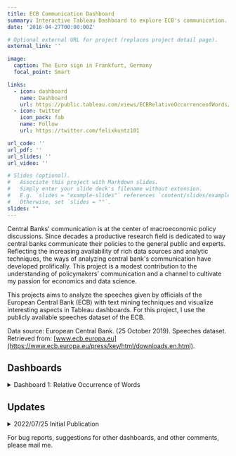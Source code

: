 ```yaml
---
title: ECB Communication Dashboard
summary: Interactive Tableau Dashboard to explore ECB's communication.
date: '2016-04-27T00:00:00Z'

# Optional external URL for project (replaces project detail page).
external_link: ''

image:
  caption: The Euro sign in Frankfurt, Germany
  focal_point: Smart

links:
  - icon: dashboard
    name: Dashboard
    url: https://public.tableau.com/views/ECBRelativeOccurrenceofWords/Dashboard1?:language=en-GB&:display_count=n&:origin=viz_share_link
  - icon: twitter
    icon_pack: fab
    name: Follow
    url: https://twitter.com/felixkuntz101

url_code: ''
url_pdf: ''
url_slides: ''
url_video: ''

# Slides (optional).
#   Associate this project with Markdown slides.
#   Simply enter your slide deck's filename without extension.
#   E.g. `slides = "example-slides"` references `content/slides/example-slides.md`.
#   Otherwise, set `slides = ""`.
slides: ""
---
```


Central Banks' communication is at the center of macroeconomic policy discussions. Since decades a productive research field is dedicated to way central banks communicate their policies to the general public and experts. Reflecting the increasing availability of rich data sources and analytic techniques, the ways of analyzing central bank's communication have developed prolifically. This project is a modest contribution to the understanding of policymakers' communication and a channel to cultivate my passion for economics and data science.

This projects aims to analyze the speeches given by officials of the European Central Bank (ECB) with text mining techniques and visualize interesting aspects in Tableau dashboards. For this project, I use the publicly available speeches dataset of the ECB. 

Data source: European Central Bank. (25 October 2019). Speeches dataset. Retrieved from: [www.ecb.europa.eu](https://www.ecb.europa.eu/press/key/html/downloads.en.html).

## Dashboards

<details>
    <summary>Dashboard 1: Relative Occurrence of Words</summary>

The dashboard enables to search ECB's communication for certain words. Up to 15 words can be entered in the left column and the graph shows the relative occurrence of these words for each year. The relative occurrence is calculated as the quotient of the number of occurrences of the entered words over the total number of words in the corresponding year abstracting from stop words (i.e., words without meaning).

</details>

## Updates

<details>
    <summary>2022/07/25 Initial Publication</summary>
    
First version of [Dashboard 1: Relative Occurrence of Words](https://public.tableau.com/views/ECBRelativeOccurrenceofWords/Dashboard1?:language=en-GB&:display_count=n&:origin=viz_share_link) was published.

</details>


For bug reports, suggestions for other dashboards, and other comments, please mail me. 

